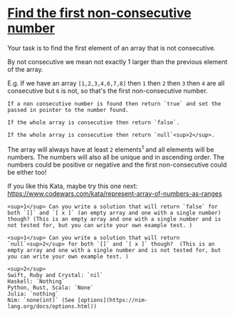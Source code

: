 # [Find the first non-consecutive number](https://www.codewars.com/kata/58f8a3a27a5c28d92e000144)
Your task is to find the first element of an array that is not consecutive.

By not consecutive we mean not exactly 1 larger than the previous element of the array.

E.g. If we have an array `[1,2,3,4,6,7,8]` then `1` then `2` then `3` then `4` are all consecutive but `6` is not, so that's the first non-consecutive number.

```if:c
If a non consecutive number is found then return `true` and set the passed in pointer to the number found.

If the whole array is consecutive then return `false`.
```
```if-not:c
If the whole array is consecutive then return `null`<sup>2</sup>.
```
The array will always have at least `2` elements<sup>1</sup> and all elements will be numbers. The numbers will also all be unique and in ascending order. The numbers could be positive or negative and the first non-consecutive could be either too!

If you like this Kata, maybe try this one next: https://www.codewars.com/kata/represent-array-of-numbers-as-ranges

```if:c
<sup>1</sup> Can you write a solution that will return `false` for both `[]` and `[ x ]` (an empty array and one with a single number) though? (This is an empty array and one with a single number and is not tested for, but you can write your own example test. )
```
```if-not:c
<sup>1</sup> Can you write a solution that will return `null`<sup>2</sup> for both `[]` and `[ x ]` though?  (This is an empty array and one with a single number and is not tested for, but you can write your own example test. )

<sup>2</sup>  
Swift, Ruby and Crystal: `nil`  
Haskell: `Nothing`  
Python, Rust, Scala: `None`  
Julia: `nothing`  
Nim: `none(int)` (See [options](https://nim-lang.org/docs/options.html))
```